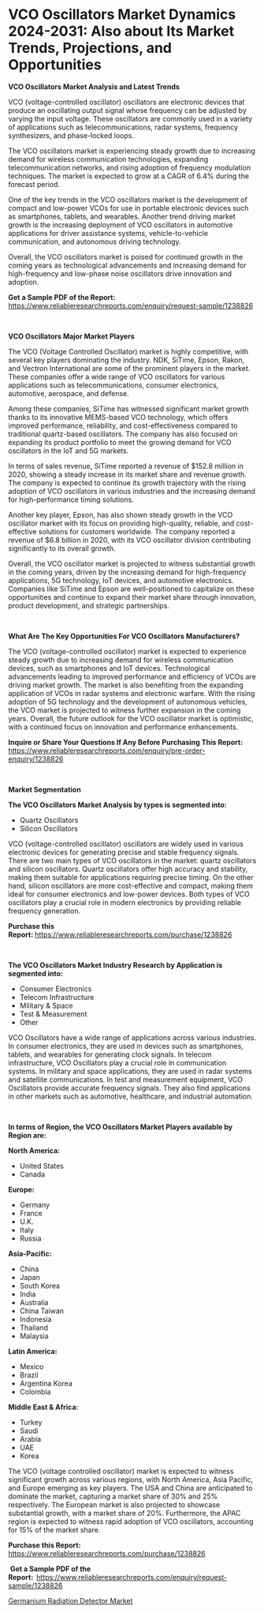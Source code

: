<p><h1>VCO Oscillators Market Dynamics 2024-2031: Also about Its Market Trends, Projections, and Opportunities</h1></p><p><strong>VCO Oscillators Market Analysis and Latest Trends</strong></p>
<p><p>VCO (voltage-controlled oscillator) oscillators are electronic devices that produce an oscillating output signal whose frequency can be adjusted by varying the input voltage. These oscillators are commonly used in a variety of applications such as telecommunications, radar systems, frequency synthesizers, and phase-locked loops.</p><p>The VCO oscillators market is experiencing steady growth due to increasing demand for wireless communication technologies, expanding telecommunication networks, and rising adoption of frequency modulation techniques. The market is expected to grow at a CAGR of 6.4% during the forecast period. </p><p>One of the key trends in the VCO oscillators market is the development of compact and low-power VCOs for use in portable electronic devices such as smartphones, tablets, and wearables. Another trend driving market growth is the increasing deployment of VCO oscillators in automotive applications for driver assistance systems, vehicle-to-vehicle communication, and autonomous driving technology.</p><p>Overall, the VCO oscillators market is poised for continued growth in the coming years as technological advancements and increasing demand for high-frequency and low-phase noise oscillators drive innovation and adoption.</p></p>
<p><strong>Get a Sample PDF of the Report:&nbsp;</strong> <a href="https://www.reliableresearchreports.com/enquiry/request-sample/1238826">https://www.reliableresearchreports.com/enquiry/request-sample/1238826</a></p>
<p>&nbsp;</p>
<p><strong>VCO Oscillators Major Market Players</strong></p>
<p><p>The VCO (Voltage Controlled Oscillator) market is highly competitive, with several key players dominating the industry. NDK, SiTime, Epson, Rakon, and Vectron International are some of the prominent players in the market. These companies offer a wide range of VCO oscillators for various applications such as telecommunications, consumer electronics, automotive, aerospace, and defense.</p><p>Among these companies, SiTime has witnessed significant market growth thanks to its innovative MEMS-based VCO technology, which offers improved performance, reliability, and cost-effectiveness compared to traditional quartz-based oscillators. The company has also focused on expanding its product portfolio to meet the growing demand for VCO oscillators in the IoT and 5G markets.</p><p>In terms of sales revenue, SiTime reported a revenue of $152.8 million in 2020, showing a steady increase in its market share and revenue growth. The company is expected to continue its growth trajectory with the rising adoption of VCO oscillators in various industries and the increasing demand for high-performance timing solutions.</p><p>Another key player, Epson, has also shown steady growth in the VCO oscillator market with its focus on providing high-quality, reliable, and cost-effective solutions for customers worldwide. The company reported a revenue of $6.8 billion in 2020, with its VCO oscillator division contributing significantly to its overall growth.</p><p>Overall, the VCO oscillator market is projected to witness substantial growth in the coming years, driven by the increasing demand for high-frequency applications, 5G technology, IoT devices, and automotive electronics. Companies like SiTime and Epson are well-positioned to capitalize on these opportunities and continue to expand their market share through innovation, product development, and strategic partnerships.</p></p>
<p>&nbsp;</p>
<p><strong>What Are The Key Opportunities For VCO Oscillators Manufacturers?</strong></p>
<p><p>The VCO (voltage-controlled oscillator) market is expected to experience steady growth due to increasing demand for wireless communication devices, such as smartphones and IoT devices. Technological advancements leading to improved performance and efficiency of VCOs are driving market growth. The market is also benefiting from the expanding application of VCOs in radar systems and electronic warfare. With the rising adoption of 5G technology and the development of autonomous vehicles, the VCO market is projected to witness further expansion in the coming years. Overall, the future outlook for the VCO oscillator market is optimistic, with a continued focus on innovation and performance enhancements.</p></p>
<p><strong>Inquire or Share Your Questions If Any Before Purchasing This Report:</strong> <a href="https://www.reliableresearchreports.com/enquiry/pre-order-enquiry/1238826">https://www.reliableresearchreports.com/enquiry/pre-order-enquiry/1238826</a></p>
<p>&nbsp;</p>
<p><strong>Market Segmentation</strong></p>
<p><strong>The VCO Oscillators Market Analysis by types is segmented into:</strong></p>
<p><ul><li>Quartz Oscillators</li><li>Silicon Oscillators</li></ul></p>
<p><p>VCO (voltage-controlled oscillator) oscillators are widely used in various electronic devices for generating precise and stable frequency signals. There are two main types of VCO oscillators in the market: quartz oscillators and silicon oscillators. Quartz oscillators offer high accuracy and stability, making them suitable for applications requiring precise timing. On the other hand, silicon oscillators are more cost-effective and compact, making them ideal for consumer electronics and low-power devices. Both types of VCO oscillators play a crucial role in modern electronics by providing reliable frequency generation.</p></p>
<p><strong>Purchase this Report:&nbsp;</strong><a href="https://www.reliableresearchreports.com/purchase/1238826">https://www.reliableresearchreports.com/purchase/1238826</a></p>
<p>&nbsp;</p>
<p><strong>The VCO Oscillators Market Industry Research by Application is segmented into:</strong></p>
<p><ul><li>Consumer Electronics</li><li>Telecom Infrastructure</li><li>Military & Space</li><li>Test & Measurement</li><li>Other</li></ul></p>
<p><p>VCO Oscillators have a wide range of applications across various industries. In consumer electronics, they are used in devices such as smartphones, tablets, and wearables for generating clock signals. In telecom infrastructure, VCO Oscillators play a crucial role in communication systems. In military and space applications, they are used in radar systems and satellite communications. In test and measurement equipment, VCO Oscillators provide accurate frequency signals. They also find applications in other markets such as automotive, healthcare, and industrial automation.</p></p>
<p>&nbsp;</p>
<p><strong>In terms of Region, the VCO Oscillators Market Players available by Region are:</strong></p>
<p>
    <p> <strong> North America: </strong>
        <ul>
            <li>United States</li>
            <li>Canada</li>
        </ul>
        </p> 
    <p> <strong> Europe: </strong>
        <ul>
            <li>Germany</li>
            <li>France</li>
            <li>U.K.</li>
            <li>Italy</li>
            <li>Russia</li>
        </ul>
        </p> 
    <p> <strong> Asia-Pacific: </strong>
        <ul>
            <li>China</li>
            <li>Japan</li>
            <li>South Korea</li>
            <li>India</li>
            <li>Australia</li>
            <li>China Taiwan</li>
            <li>Indonesia</li>
            <li>Thailand</li>
            <li>Malaysia</li>
        </ul>
        </p> 
    <p> <strong> Latin America: </strong>
        <ul>
            <li>Mexico</li>
            <li>Brazil</li>
            <li>Argentina Korea</li>
            <li>Colombia</li>
        </ul>
        </p> 
    <p> <strong> Middle East & Africa: </strong>
        <ul>
            <li>Turkey</li>
            <li>Saudi</li>
            <li>Arabia</li>
            <li>UAE</li>
            <li>Korea</li>
        </ul>
    </p>
    </p>
<p><p>The VCO (voltage controlled oscillator) market is expected to witness significant growth across various regions, with North America, Asia Pacific, and Europe emerging as key players. The USA and China are anticipated to dominate the market, capturing a market share of 30% and 25% respectively. The European market is also projected to showcase substantial growth, with a market share of 20%. Furthermore, the APAC region is expected to witness rapid adoption of VCO oscillators, accounting for 15% of the market share.</p></p>
<p><strong>Purchase this Report: </strong><a href="https://www.reliableresearchreports.com/purchase/1238826">https://www.reliableresearchreports.com/purchase/1238826</a></p>
<p>&nbsp;<strong>Get a Sample PDF of the Report:&nbsp;&nbsp;</strong><a href="https://www.reliableresearchreports.com/enquiry/request-sample/1238826">https://www.reliableresearchreports.com/enquiry/request-sample/1238826</a></p>
<p><strong></strong></p>
<p><p><a href="https://github.com/GroverBarry/Market-Research-Report-List-4/blob/main/germanium-radiation-detector-market.md">Germanium Radiation Detector Market</a></p></p>